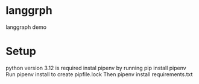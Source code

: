 # langgrph
langgraph demo
# Setup
python version 3.12 is required
instal pipenv by running pip install pipenv
Run pipenv install to create pipfile.lock
Then pipenv install requirements.txt
